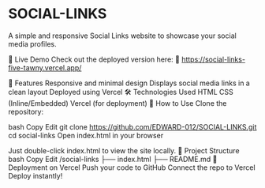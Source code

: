 # SOCIAL-LINKS
A simple and responsive Social Links website to showcase your social media profiles.

🚀 Live Demo
Check out the deployed version here:
🔗 https://social-links-five-tawny.vercel.app/

📌 Features
Responsive and minimal design
Displays social media links in a clean layout
Deployed using Vercel
🛠️ Technologies Used
HTML
CSS (Inline/Embedded)
Vercel (for deployment)
🔧 How to Use
Clone the repository:

bash
Copy
Edit
git clone https://github.com/EDWARD-012/SOCIAL-LINKS.git
cd social-links
Open index.html in your browser

Just double-click index.html to view the site locally.
📂 Project Structure
bash
Copy
Edit
/social-links
 ├── index.html
 ├── README.md
🚀 Deployment on Vercel
Push your code to GitHub
Connect the repo to Vercel
Deploy instantly!

